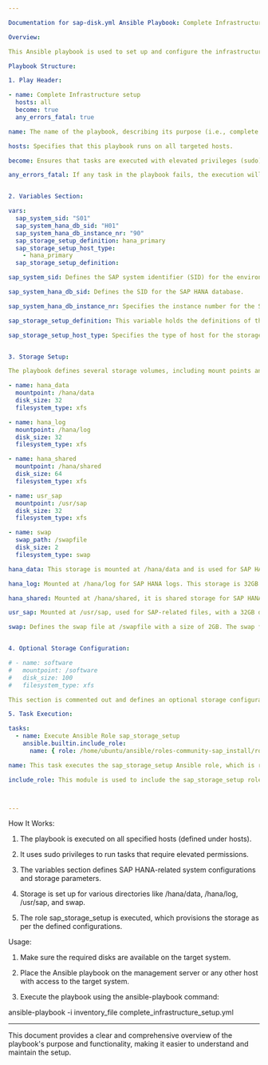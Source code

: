```yaml
---

Documentation for sap-disk.yml Ansible Playbook: Complete Infrastructure Setup

Overview:

This Ansible playbook is used to set up and configure the infrastructure required for a SAP HANA environment. The playbook defines storage setup for SAP HANA, mounts storage volumes, and applies appropriate configurations. It is designed to automate the provisioning and management of disk storage for the SAP system.

Playbook Structure:

1. Play Header:

- name: Complete Infrastructure setup
  hosts: all
  become: true
  any_errors_fatal: true

name: The name of the playbook, describing its purpose (i.e., complete infrastructure setup).

hosts: Specifies that this playbook runs on all targeted hosts.

become: Ensures that tasks are executed with elevated privileges (sudo).

any_errors_fatal: If any task in the playbook fails, the execution will stop immediately.


2. Variables Section:

vars:
  sap_system_sid: "S01"
  sap_system_hana_db_sid: "H01"
  sap_system_hana_db_instance_nr: "90"
  sap_storage_setup_definition: hana_primary
  sap_storage_setup_host_type:
    - hana_primary
  sap_storage_setup_definition:

sap_system_sid: Defines the SAP system identifier (SID) for the environment.

sap_system_hana_db_sid: Defines the SID for the SAP HANA database.

sap_system_hana_db_instance_nr: Specifies the instance number for the SAP HANA database.

sap_storage_setup_definition: This variable holds the definitions of the different storage mounts, including file systems and disk sizes.

sap_storage_setup_host_type: Specifies the type of host for the storage setup (in this case, hana_primary).


3. Storage Setup:

The playbook defines several storage volumes, including mount points and disk configurations. Each storage configuration specifies the disk size, file system type, and mount point.

- name: hana_data
  mountpoint: /hana/data
  disk_size: 32
  filesystem_type: xfs

- name: hana_log
  mountpoint: /hana/log
  disk_size: 32
  filesystem_type: xfs

- name: hana_shared
  mountpoint: /hana/shared
  disk_size: 64
  filesystem_type: xfs

- name: usr_sap
  mountpoint: /usr/sap
  disk_size: 32
  filesystem_type: xfs

- name: swap
  swap_path: /swapfile
  disk_size: 2
  filesystem_type: swap

hana_data: This storage is mounted at /hana/data and is used for SAP HANA data. It is 32GB with an XFS file system.

hana_log: Mounted at /hana/log for SAP HANA logs. This storage is 32GB with an XFS file system.

hana_shared: Mounted at /hana/shared, it is shared storage for SAP HANA with a disk size of 64GB and an XFS file system.

usr_sap: Mounted at /usr/sap, used for SAP-related files, with a 32GB disk and XFS file system.

swap: Defines the swap file at /swapfile with a size of 2GB. The swap file uses the swap file system.


4. Optional Storage Configuration:

# - name: software
#   mountpoint: /software
#   disk_size: 100
#   filesystem_type: xfs

This section is commented out and defines an optional storage configuration for mounting a software volume. The size is 100GB and the file system type is XFS.

5. Task Execution:

tasks:
  - name: Execute Ansible Role sap_storage_setup
    ansible.builtin.include_role:
      name: { role: /home/ubuntu/ansible/roles-community-sap_install/roles/sap_storage_setup }

name: This task executes the sap_storage_setup Ansible role, which is responsible for configuring the SAP storage as defined in the sap_storage_setup_definition variable.

include_role: This module is used to include the sap_storage_setup role located at the specified path. The role is responsible for carrying out the tasks such as partitioning and formatting the disks, creating the necessary mount points, and configuring the file systems.



---
```


How It Works:

1. The playbook is executed on all specified hosts (defined under hosts).


2. It uses sudo privileges to run tasks that require elevated permissions.


3. The variables section defines SAP HANA-related system configurations and storage parameters.


4. Storage is set up for various directories like /hana/data, /hana/log, /usr/sap, and swap.


5. The role sap_storage_setup is executed, which provisions the storage as per the defined configurations.



Usage:

1. Make sure the required disks are available on the target system.


2. Place the Ansible playbook on the management server or any other host with access to the target system.


3. Execute the playbook using the ansible-playbook command:

ansible-playbook -i inventory_file complete_infrastructure_setup.yml




---

This document provides a clear and comprehensive overview of the playbook's purpose and functionality, making it easier to understand and maintain the setup.

